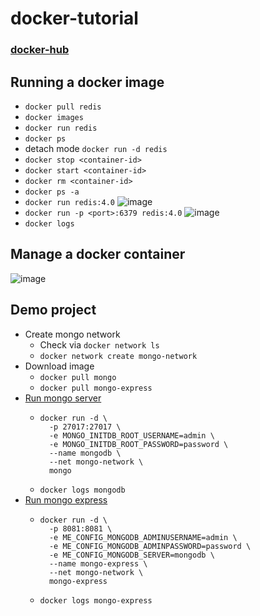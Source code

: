 # docker-tutorial

### [docker-hub](https://hub.docker.com/)

## Running a docker image

- `docker pull redis`
- `docker images`
- `docker run redis`
- `docker ps`
- detach mode `docker run -d redis`
- `docker stop <container-id>`
- `docker start <container-id>`
- `docker rm <container-id>`
- `docker ps -a`
- `docker run redis:4.0`
  ![image](https://user-images.githubusercontent.com/26702243/173348941-72a40133-78d9-42e6-9c2d-60bcedae10a6.png)
- `docker run -p <port>:6379 redis:4.0`
  ![image](https://user-images.githubusercontent.com/26702243/173350609-0b20af5d-49a4-4d66-8aff-9f81ffbc463e.png)
- `docker logs`

## Manage a docker container

![image](https://user-images.githubusercontent.com/26702243/178422388-4d98871d-7901-41fc-b853-65d5e84d210d.png)

## Demo project

- Create mongo network
  - Check via `docker network ls`
  - `docker network create mongo-network`
- Download image
  - `docker pull mongo`
  - `docker pull mongo-express`
- [Run mongo server](https://hub.docker.com/_/mongo)
  - ```
    docker run -d \
      -p 27017:27017 \
      -e MONGO_INITDB_ROOT_USERNAME=admin \
      -e MONGO_INITDB_ROOT_PASSWORD=password \
      --name mongodb \
      --net mongo-network \
      mongo
    ```
  - `docker logs mongodb`
- [Run mongo express](https://hub.docker.com/_/mongo-express)
  - ```
    docker run -d \
      -p 8081:8081 \
      -e ME_CONFIG_MONGODB_ADMINUSERNAME=admin \
      -e ME_CONFIG_MONGODB_ADMINPASSWORD=password \
      -e ME_CONFIG_MONGODB_SERVER=mongodb \
      --name mongo-express \
      --net mongo-network \
      mongo-express
    ```
  - `docker logs mongo-express`
